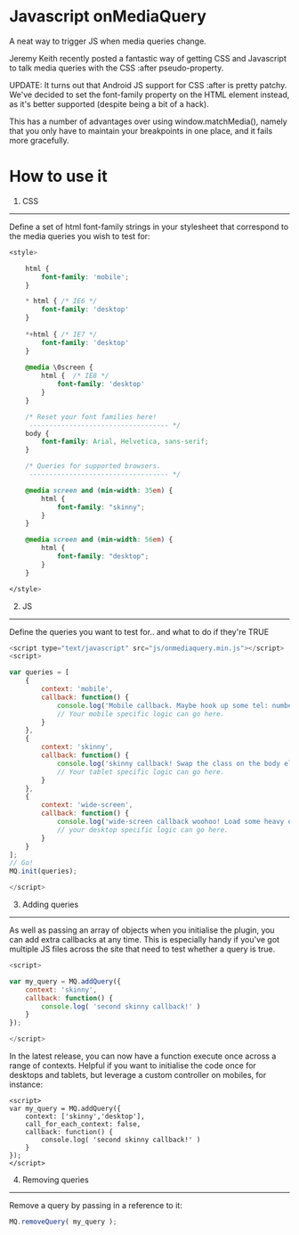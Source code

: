 Javascript onMediaQuery
===============================

A neat way to trigger JS when media queries change.

Jeremy Keith recently posted a fantastic way of getting
CSS and Javascript to talk media queries with the CSS :after pseudo-property.

UPDATE: It turns out that Android JS support for CSS :after is pretty patchy.
We've decided to set the font-family property on the HTML element instead, as
it's better supported (despite being a bit of a hack).

This has a number of advantages over using window.matchMedia(), namely that
you only have to maintain your breakpoints in one place, and it fails more
gracefully.


How to use it
===============================

1. CSS
-------------------------------
Define a set of html font-family strings in your stylesheet
that correspond to the media queries you wish to test for:
```css
<style>

	html {
		font-family: 'mobile';
	}

	* html { /* IE6 */
		font-family: 'desktop'
	}
	
	*+html { /* IE7 */
		font-family: 'desktop'
	}
	
	@media \0screen {
		html {  /* IE8 */
			font-family: 'desktop'
		}
	}

	/* Reset your font families here!       
	 ----------------------------------- */
	body {
		font-family: Arial, Helvetica, sans-serif;
	}

	/* Queries for supported browsers.       
	 ----------------------------------- */

	@media screen and (min-width: 35em) {
		html {
			font-family: "skinny";
		}
	}

	@media screen and (min-width: 56em) {
		html {
			font-family: "desktop";
		}
	}

</style>
```

2. JS
-------------------------------
Define the queries you want to test for.. and what to do if they're TRUE
```javascript
<script type="text/javascript" src="js/onmediaquery.min.js"></script>
<script>

var queries = [
	{
		context: 'mobile',
		callback: function() {
			console.log('Mobile callback. Maybe hook up some tel: numbers?');
			// Your mobile specific logic can go here. 
		}
	},
	{
		context: 'skinny',
		callback: function() {
			console.log('skinny callback! Swap the class on the body element.');
			// Your tablet specific logic can go here.
		}
	},
	{
		context: 'wide-screen',
		callback: function() {
			console.log('wide-screen callback woohoo! Load some heavy desktop JS badddness.');
			// your desktop specific logic can go here.
		}
	}
];
// Go!
MQ.init(queries);

</script>
```

3. Adding queries
-------------------------------
As well as passing an array of objects when you initialise the
plugin, you can add extra callbacks at any time. This is especially
handy if you've got multiple JS files across the site that need to
test whether a query is true.
```Javascript
<script>

var my_query = MQ.addQuery({
	context: 'skinny', 
	callback: function() { 
		console.log( 'second skinny callback!' )
	}
});

</script>
```

In the latest release, you can now have a function execute once across a range of contexts.
Helpful if you want to initialise the code once for desktops and tablets, but leverage a
custom controller on mobiles, for instance: 

```Javascrpt
<script>
var my_query = MQ.addQuery({
	context: ['skinny','desktop'],
	call_for_each_context: false, 
	callback: function() { 
		console.log( 'second skinny callback!' )
	}
});
</script>
```

4. Removing queries
-------------------------------
Remove a query by passing in a reference to it:
```Javascript
MQ.removeQuery( my_query );
```